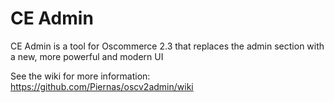 # CE Admin

CE Admin is a tool for Oscommerce 2.3 that replaces the admin section with a new, more powerful and modern UI

See the wiki for more information: https://github.com/Piernas/oscv2admin/wiki



